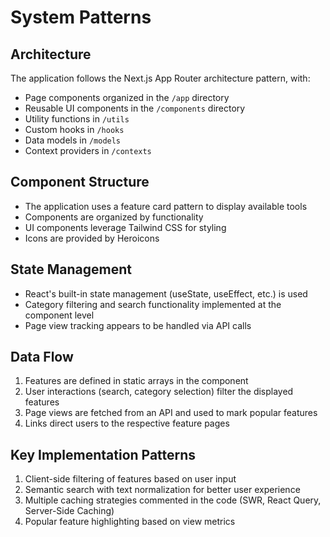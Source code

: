 # System Patterns

## Architecture
The application follows the Next.js App Router architecture pattern, with:
- Page components organized in the `/app` directory
- Reusable UI components in the `/components` directory
- Utility functions in `/utils`
- Custom hooks in `/hooks`
- Data models in `/models`
- Context providers in `/contexts`

## Component Structure
- The application uses a feature card pattern to display available tools
- Components are organized by functionality
- UI components leverage Tailwind CSS for styling
- Icons are provided by Heroicons

## State Management
- React's built-in state management (useState, useEffect, etc.) is used
- Category filtering and search functionality implemented at the component level
- Page view tracking appears to be handled via API calls

## Data Flow
1. Features are defined in static arrays in the component
2. User interactions (search, category selection) filter the displayed features
3. Page views are fetched from an API and used to mark popular features
4. Links direct users to the respective feature pages

## Key Implementation Patterns
1. Client-side filtering of features based on user input
2. Semantic search with text normalization for better user experience
3. Multiple caching strategies commented in the code (SWR, React Query, Server-Side Caching)
4. Popular feature highlighting based on view metrics